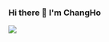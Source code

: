 ### Hi there 👋 I'm ChangHo


<img src="https://img.shields.io/badge/Node.js-339933?style=for-the-badge&logo=Node.js&logoColor=white">

<!--
**hoho4702/hoho4702** is a ✨ _special_ ✨ repository because its `README.md` (this file) appears on your GitHub profile.

Here are some ideas to get you started:

- 🔭 I’m currently working on ...
- 🌱 I’m currently learning ...
- 👯 I’m looking to collaborate on ...
- 🤔 I’m looking for help with ...
- 💬 Ask me about ...
- 📫 How to reach me: ...
- 😄 Pronouns: ...
- ⚡ Fun fact: ...
-->
